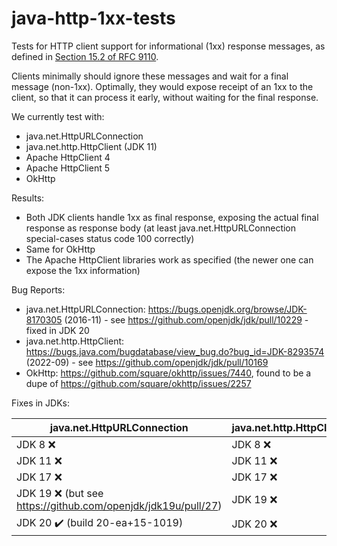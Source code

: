 # java-http-1xx-tests
Tests for HTTP client support for informational (1xx) response messages, as defined in [Section 15.2 of RFC 9110](https://www.rfc-editor.org/rfc/rfc9110.html#name-informational-1xx).

Clients minimally should ignore these messages and wait for a final message (non-1xx). Optimally, they would expose receipt of an 1xx to the client, so that it can process it early, without waiting for the final response.

We currently test with:

- java.net.HttpURLConnection
- java.net.http.HttpClient (JDK 11)
- Apache HttpClient 4
- Apache HttpClient 5
- OkHttp

Results:

- Both JDK clients handle 1xx as final response, exposing the actual final response as response body (at least java.net.HttpURLConnection special-cases status code 100 correctly)
- Same for OkHttp
- The Apache HttpClient libraries work as specified (the newer one can expose the 1xx information)

Bug Reports:

- java.net.HttpURLConnection: https://bugs.openjdk.org/browse/JDK-8170305 (2016-11) - see https://github.com/openjdk/jdk/pull/10229 - fixed in JDK 20
- java.net.http.HttpClient: https://bugs.java.com/bugdatabase/view_bug.do?bug_id=JDK-8293574 (2022-09) - see https://github.com/openjdk/jdk/pull/10169
- OkHttp: https://github.com/square/okhttp/issues/7440, found to be a dupe of https://github.com/square/okhttp/issues/2257

Fixes in JDKs:

| java.net.HttpURLConnection | java.net.http.HttpClient |
| ------------- | ------------- |
| JDK 8 :x:     | JDK 8 :x:   |
| JDK 11 :x:    | JDK 11 :x:   |
| JDK 17 :x:    | JDK 17 :x:   |
| JDK 19 :x: (but see https://github.com/openjdk/jdk19u/pull/27)   | JDK 19 :x:   |
| JDK 20 :heavy_check_mark: (build 20-ea+15-1019)   | JDK 20 :x:   |
